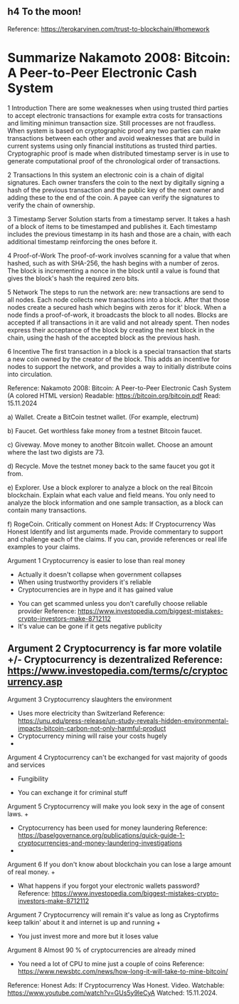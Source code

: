 ## h4 To the moon!
Reference: https://terokarvinen.com/trust-to-blockchain/#homework

# Summarize Nakamoto 2008: Bitcoin: A Peer-to-Peer Electronic Cash System

1 Introduction
There are some weaknesses when using trusted third parties to accept electronic transactions for example extra costs for transactions and limiting minimun transaction size. Still processes are not fraudless. When system is based on cryptographic proof any two parties can make transactions between each other and avoid weaknesses that are build in current systems using only financial institutions as trusted third parties. Cryptographic proof is made when distributed timestamp server is in use to generate computational proof of the chronological order of transactions.

2 Transactions
In this system an electronic coin is a chain of digital signatures. Each owner transfers the coin to the next by digitally signing a hash of the previous transaction and the public key of the next owner and adding these to the end of the coin. A payee can verify the signatures to verify the chain of ownership.

3 Timestamp Server
Solution starts from a timestamp server. It takes a hash of a block of items to be timestamped and publishes it. Each timestamp includes the previous timestamp in
its hash and those are a chain, with each additional timestamp reinforcing the ones before it. 

4 Proof-of-Work
The proof-of-work involves scanning for a value that when hashed, such as with SHA-256, the hash begins with a number of zeros. The block is incrementing a nonce in the block until a value is found that gives the block's hash the required zero bits.  

5 Network
The steps to run the network are: new transactions are send to all nodes. Each node collects new transactions into a block. After that those nodes create a secured hash which begins with zeros for it' block. When a node finds a proof-of-work, it broadcasts the block to all nodes. Blocks are accepted if all transactions in it are valid and not already spent. Then nodes express their acceptance of the block by creating the next block in the chain, using the hash of the accepted block as the previous hash.

6 Incentive
The first transaction in a block is a special transaction that starts a new coin owned by the creator of the block. This adds an incentive for nodes to support the network, and provides a way to initially distribute coins into circulation.

Reference: Nakamoto 2008: Bitcoin: A Peer-to-Peer Electronic Cash System (A colored HTML version) Readable: https://bitcoin.org/bitcoin.pdf Read: 15.11.2024

a) Wallet. Create a BitCoin testnet wallet. (For example, electrum)

b) Faucet. Get worthless fake money from a testnet Bitcoin faucet.

c) Giveway. Move money to another Bitcoin wallet. Choose an amount where the last two digists are 73.

d) Recycle. Move the testnet money back to the same faucet you got it from.

e) Explorer. Use a block explorer to analyze a block on the real Bitcoin blockchain. Explain what each value and field means. You only need to analyze the block information and one sample transaction, as a block can contain many transactions.

f) RogeCoin. Critically comment on Honest Ads: If Cryptocurrency Was Honest 
Identify and list arguments made. Provide commentary to support and challenge each of the claims. If you can, provide references or real life examples to your claims. 

Argument 1 Cryptocurrency is easier to lose than real money
+ Actually it doesn't collapse when government collapses
+ When using trustworthy providers it's reliable
+ Cryptocurrencies are in hype and it has gained value
- You can get scammed unless you don't carefully choose reliable provider Reference: https://www.investopedia.com/biggest-mistakes-crypto-investors-make-8712112
- It's value can be gone if it gets negative publicity

Argument 2 Cryptocurrency is far more volatile
+/- Cryptocurrency is dezentralized Reference: https://www.investopedia.com/terms/c/cryptocurrency.asp
- 

Argument 3 Cryptocurrency slaughters the environment
- Uses more electricity than Switzerland Reference: https://unu.edu/press-release/un-study-reveals-hidden-environmental-impacts-bitcoin-carbon-not-only-harmful-product
- Cryptocurrency mining will raise your costs hugely
- 
Argument 4 Cryptocurrency can't be exchanged for vast majority of goods and services
+ Fungibility
- You can exchange it for criminal stuff
  
Argument 5 Cryptocurrency will make you look sexy in the age of consent laws.
+
- Cryptocurrency has been used for money laundering Reference: https://baselgovernance.org/publications/quick-guide-1-cryptocurrencies-and-money-laundering-investigations
- 
Argument 6 If you don't know about blockchain you can lose a large amount of real money.
+ 
- What happens if you forgot your electronic wallets password? Reference: https://www.investopedia.com/biggest-mistakes-crypto-investors-make-8712112
  
Argument 7 Cryptocurrency will remain it's value as long as Cryptofirms keep talkin' about it and internet is up and running
+
- You just invest more and more but it loses value
  
Argument 8 Almost 90 % of cryptocurrencies are already mined 
- You need a lot of CPU to mine just a couple of coins Reference: https://www.newsbtc.com/news/how-long-it-will-take-to-mine-bitcoin/

Reference: Honest Ads: If Cryptocurrency Was Honest. Video. Watchable: https://www.youtube.com/watch?v=GUs5y9leCyA Watched: 15.11.2024.

